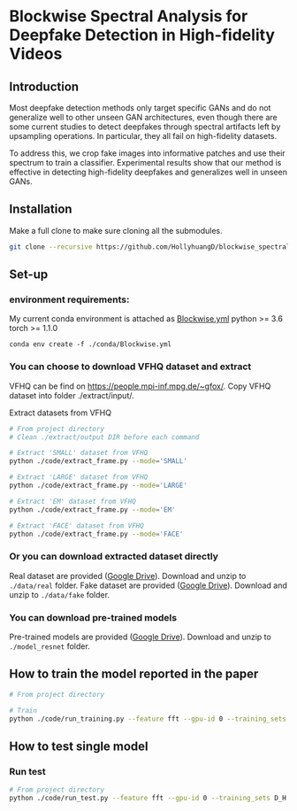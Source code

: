 # Blockwise Spectral Analysis for Deepfake Detection in High-fidelity Videos

## Introduction
Most deepfake detection methods only target specific GANs and do not generalize well to other unseen GAN architectures, even though there are some current studies to detect deepfakes through spectral artifacts left by upsampling operations. In particular, they all fail on high-fidelity datasets. 

To address this, we crop fake images into informative patches and use their spectrum to train a classifier. Experimental results show that our method is effective in detecting high-fidelity deepfakes and generalizes well in unseen GANs.



## Installation 

Make a full clone to make sure cloning all the submodules.

```bash
git clone --recursive https://github.com/HollyhuangD/blockwise_spectral_analysis.git
```


## Set-up
### environment requirements:
My current conda environment is attached as [Blockwise.yml](conda/Blockwise.yml)
python >= 3.6
torch >= 1.1.0
```
conda env create -f ./conda/Blockwise.yml
```

### You can choose to download VFHQ dataset and extract 
VFHQ can be find on https://people.mpi-inf.mpg.de/~gfox/. Copy VFHQ dataset into folder ./extract/input/.

Extract datasets from VFHQ
```bash
# From project directory
# Clean ./extract/output DIR before each command

# Extract 'SMALL' dataset from VFHQ
python ./code/extract_frame.py --mode='SMALL'

# Extract 'LARGE' dataset from VFHQ
python ./code/extract_frame.py --mode='LARGE'

# Extract 'EM' dataset from VFHQ
python ./code/extract_frame.py --mode='EM'

# Extract 'FACE' dataset from VFHQ
python ./code/extract_frame.py --mode='FACE'
```

### Or you can download extracted dataset directly
Real dataset are provided ([Google Drive](https://drive.google.com/file/d/1iSKzIXNZUAJ1OThrF9Od5_HSUg9lB-Kc/view?usp=sharing)). Download and unzip to `./data/real` folder.
Fake dataset are provided ([Google Drive](https://drive.google.com/file/d/1MQ4W7quEmacLwZMfpIG-mVi6Se4BGh1f/view?usp=sharing)). Download and unzip to `./data/fake` folder.

### You can download pre-trained models
Pre-trained models are provided ([Google Drive](https://drive.google.com/file/d/1pkf2IYyO-ZnZbzRJAlJDiNauJRfjK5qd/view?usp=sharing)). Download and unzip to `./model_resnet` folder.


## How to train the model reported in the paper
```bash
# From project directory

# Train
python ./code/run_training.py --feature fft --gpu-id 0 --training_sets D_H D_S D_L D_EM D_F --test_sets horse zebra summer winter apple orange facades monet photo CycleGAN D_S D_L D_EM D_F
```

## How to test single model
### Run test
```bash
# From project directory
python ./code/run_test.py --feature fft --gpu-id 0 --training_sets D_H D_S D_L D_EM D_F --test_sets horse zebra summer winter apple orange facades monet photo CycleGAN D_L D_S D_EM D_F
```

